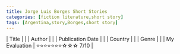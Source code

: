 ```yaml
---
title: Jorge Luis Borges Short Stories
categories: [fiction literature,short story]
tags: [Argentina,story,Borges,short story]
---
```


| Title |  |
| Author |  |
| Publication Date |   |
| Country |  |
| Genre |   |
| My Evaluation | ⭐⭐⭐⭐⭐⭐⭐☆☆☆ 7/10  |
        